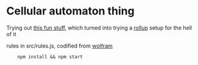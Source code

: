 # Cellular automaton thing

Trying out [this fun stuff](https://www.youtube.com/watch?v=bc-fVdbjAwk), which turned into trying a [rollup](http://rollupjs.org) setup for the hell of it

rules in src/rules.js, codified from [wolfram](http://atlas.wolfram.com/01/01/)

```shell
    npm install && npm start
```